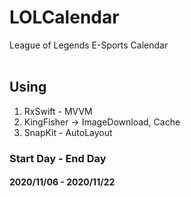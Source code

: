 # LOLCalendar
League of Legends E-Sports Calendar
<br></br>

## Using
1. RxSwift - MVVM
2. KingFisher -> ImageDownload, Cache
3. SnapKit - AutoLayout


### Start Day - End Day
#### 2020/11/06 - 2020/11/22
